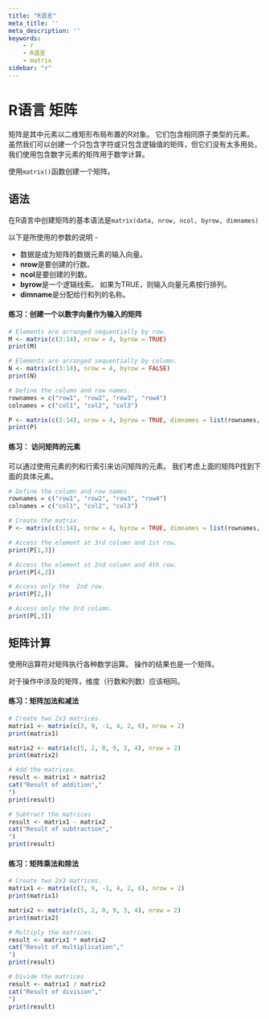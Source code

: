 ```yaml
---
title: "R语言"
meta_title: ''
meta_description: ''
keywords: 
    - r
    - R语言
    - matrix
sidebar: "r"
---
```

# R语言 矩阵

矩阵是其中元素以二维矩形布局布置的R对象。 它们包含相同原子类型的元素。 虽然我们可以创建一个只包含字符或只包含逻辑值的矩阵，但它们没有太多用处。 我们使用包含数字元素的矩阵用于数学计算。

使用`matrix()`函数创建一个矩阵。

## 语法

在R语言中创建矩阵的基本语法是`matrix(data, nrow, ncol, byrow, dimnames)`

以下是所使用的参数的说明 -

- 数据是成为矩阵的数据元素的输入向量。
- **nrow**是要创建的行数。
- **ncol**是要创建的列数。
- **byrow**是一个逻辑线索。 如果为TRUE，则输入向量元素按行排列。
- **dimname**是分配给行和列的名称。

#### 练习：创建一个以数字向量作为输入的矩阵

```R
# Elements are arranged sequentially by row.
M <- matrix(c(3:14), nrow = 4, byrow = TRUE)
print(M)

# Elements are arranged sequentially by column.
N <- matrix(c(3:14), nrow = 4, byrow = FALSE)
print(N)

# Define the column and row names.
rownames = c("row1", "row2", "row3", "row4")
colnames = c("col1", "col2", "col3")

P <- matrix(c(3:14), nrow = 4, byrow = TRUE, dimnames = list(rownames, colnames))
print(P)
```

#### 练习： 访问矩阵的元素

可以通过使用元素的列和行索引来访问矩阵的元素。 我们考虑上面的矩阵P找到下面的具体元素。

```R
# Define the column and row names.
rownames = c("row1", "row2", "row3", "row4")
colnames = c("col1", "col2", "col3")

# Create the matrix.
P <- matrix(c(3:14), nrow = 4, byrow = TRUE, dimnames = list(rownames, colnames))

# Access the element at 3rd column and 1st row.
print(P[1,3])

# Access the element at 2nd column and 4th row.
print(P[4,2])

# Access only the  2nd row.
print(P[2,])

# Access only the 3rd column.
print(P[,3])
```

## 矩阵计算

使用R运算符对矩阵执行各种数学运算。 操作的结果也是一个矩阵。

对于操作中涉及的矩阵，维度（行数和列数）应该相同。
#### 练习：矩阵加法和减法
```R
# Create two 2x3 matrices.
matrix1 <- matrix(c(3, 9, -1, 4, 2, 6), nrow = 2)
print(matrix1)

matrix2 <- matrix(c(5, 2, 0, 9, 3, 4), nrow = 2)
print(matrix2)

# Add the matrices.
result <- matrix1 + matrix2
cat("Result of addition","
")
print(result)

# Subtract the matrices
result <- matrix1 - matrix2
cat("Result of subtraction","
")
print(result)
```

#### 练习：矩阵乘法和除法

```R
# Create two 2x3 matrices.
matrix1 <- matrix(c(3, 9, -1, 4, 2, 6), nrow = 2)
print(matrix1)

matrix2 <- matrix(c(5, 2, 0, 9, 3, 4), nrow = 2)
print(matrix2)

# Multiply the matrices.
result <- matrix1 * matrix2
cat("Result of multiplication","
")
print(result)

# Divide the matrices
result <- matrix1 / matrix2
cat("Result of division","
")
print(result)
```
<code class=backend-type backend-type=free></code>
<code class=gatsby-kernelname data-language=r></code>
<script type="text/javascript" src="https://cdn.freeaihub.com/asset/js/cell.js"></script>
